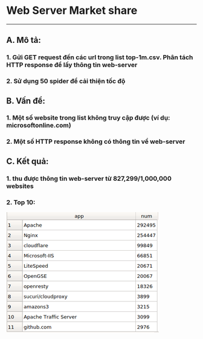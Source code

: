 # Web Server Market share
---
## A. Mô tả:
### 1. Gửi GET request đến các url trong list top-1m.csv. Phân tách HTTP response để lấy thông tin web-server
### 2. Sử dụng 50 spider để cải thiện tốc độ

## B. Vấn đề:
### 1. Một số website trong list không truy cập được (ví dụ: microsoftonline.com)
### 2. Một số HTTP response không có thông tin về web-server

## C. Kết quả:
### 1. thu được thông tin web-server từ 827,299/1,000,000 websites
### 2. Top 10:

![](images/top-10.png)

